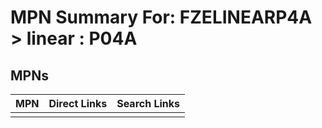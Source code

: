



# MPN Summary For: FZELINEARP4A > linear : P04A

## MPNs
  

|MPN|Direct Links|Search Links|
| :--- | :--- | :--- |
||||
